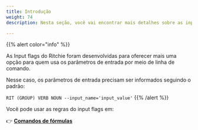 ```yaml
---
title: Introdução
weight: 74
description: Nesta seção, você vai encontrar mais detalhes sobre as input flags

---
```


{{% alert color="info" %}}

As Input flags do Ritchie foram desenvolvidas para oferecer mais uma opção para quem usa os parâmetros de entrada por meio de linha de comando. 

Nesse caso, os parâmetros de entrada precisam ser informados seguindo o padrão:

`RIT (GROUP) VERB NOUN --input_name='input_value'` 
{{% /alert %}}

Você pode usar as regras do input flags em: 

👉 [**Comandos de fórmulas**](/docs/pt-br/tutoriais/standard-inputs/como-usar-input-flags/comandos-de-fórmulas.md)